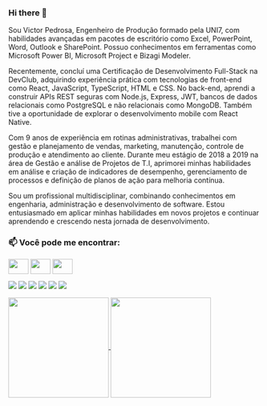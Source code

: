 ### Hi there 👋

Sou Victor Pedrosa, Engenheiro de Produção formado pela UNI7, com habilidades avançadas em pacotes de escritório como Excel, PowerPoint, Word, Outlook e SharePoint. Possuo conhecimentos em ferramentas como Microsoft Power BI, Microsoft Project e Bizagi Modeler. 

Recentemente, concluí uma Certificação de Desenvolvimento Full-Stack na DevClub, adquirindo experiência prática com tecnologias de front-end como React, JavaScript, TypeScript, HTML e CSS. No back-end, aprendi a construir APIs REST seguras com Node.js, Express, JWT, bancos de dados relacionais como PostgreSQL e não relacionais como MongoDB. Também tive a oportunidade de explorar o desenvolvimento mobile com React Native.

Com 9 anos de experiência em rotinas administrativas, trabalhei com gestão e planejamento de vendas, marketing, manutenção, controle de produção e atendimento ao cliente. Durante meu estágio de 2018 a 2019 na área de Gestão e análise de Projetos de T.I, aprimorei minhas habilidades em análise e criação de indicadores de desempenho, gerenciamento de processos e definição de planos de ação para melhoria contínua.

Sou um profissional multidisciplinar, combinando conhecimentos em engenharia, administração e desenvolvimento de software. Estou entusiasmado em aplicar minhas habilidades em novos projetos e continuar aprendendo e crescendo nesta jornada de desenvolvimento.

<h3 align="left">📫 Você pode me encontrar:</h3>
<p align="left">
<a href="https://www.linkedin.com/in/victorpedrosasouza/" target="blank"><img align="center" src="https://cdn.jsdelivr.net/npm/simple-icons@3.0.1/icons/linkedin.svg" alt="" height="30" width="40" /></a>
<a href="https://www.instagram.com/victorpdrs/" target="blank"><img align="center" src="https://cdn.jsdelivr.net/npm/simple-icons@3.0.1/icons/instagram.svg" alt="" height="30" width="40" /></a>
<a href="mailto:victorpedrosa@hotmail.com.br" target="blank"><img align="center" src="https://www.svgrepo.com/show/443244/brand-microsoft-outlook.svg" alt="" height="30" width="40" /></a>

</p>

<img src="https://img.shields.io/badge/HTML5-E34F26?style=for-the-badge&logo=html5&logoColor=white"> <img src="https://img.shields.io/badge/CSS3-1572B6?style=for-the-badge&logo=css3&logoColor=white"> <img src="https://img.shields.io/badge/JavaScript-F7DF1E?style=for-the-badge&logo=javascript&logoColor=black"> <img src="https://img.shields.io/badge/TypeScript-007ACC?style=for-the-badge&logo=typescript&logoColor=white"> <img src="https://img.shields.io/badge/Node.js-43853D?style=for-the-badge&logo=node.js&logoColor=white"> <img src="https://img.shields.io/badge/React-20232A?style=for-the-badge&logo=react&logoColor=61DAFB">

<a href="https://github.com/victorpedrosa10/github-readme-stats">
  <img height=200 align="center" src="https://github-readme-stats.vercel.app/api?username=victorpedrosa10" />
</a>
<a href="https://github.com/victorpedrosa10/convoychat">
  <img height=200 align="center" src="https://github-readme-stats.vercel.app/api/top-langs?username=victorpedrosa10&layout=compact&langs_count=8&card_width=320" />
</a>
